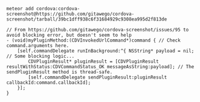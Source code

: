    meteor add cordova:cordova-screenshot@https://github.com/gitawego/cordova-screenshot/tarball/39bc1dff938c6f31684929c9308ea995d2f813de

    // From https://github.com/gitawego/cordova-screenshot/issues/95 to avoid blocking error, but doesn't seem to help
    - (void)myPluginMethod:(CDVInvokedUrlCommand*)command { // Check command.arguments here.
        [self.commandDelegate runInBackground:^{ NSString* payload = nil; // Some blocking logic...
            CDVPluginResult* pluginResult = [CDVPluginResult resultWithStatus:CDVCommandStatus_OK messageAsString:payload]; // The sendPluginResult method is thread-safe.
            [self.commandDelegate sendPluginResult:pluginResult callbackId:command.callbackId];
        }];
    }
